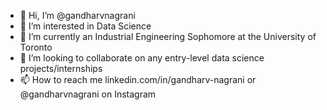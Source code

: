 - 👋 Hi, I’m @gandharvnagrani
- 👀 I’m interested in Data Science
- 🌱 I’m currently an Industrial Engineering Sophomore at the University of Toronto
- 💞️ I’m looking to collaborate on any entry-level data science projects/internships
- 📫 How to reach me linkedin.com/in/gandharv-nagrani or @gandharvnagrani on Instagram

<!---
gandharvnagrani/gandharvnagrani is a ✨ special ✨ repository because its `README.md` (this file) appears on your GitHub profile.
You can click the Preview link to take a look at your changes.
--->
